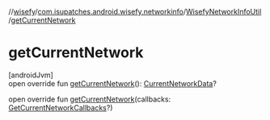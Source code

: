 //[wisefy](../../../index.md)/[com.isupatches.android.wisefy.networkinfo](../index.md)/[WisefyNetworkInfoUtil](index.md)/[getCurrentNetwork](get-current-network.md)

# getCurrentNetwork

[androidJvm]\
open override fun [getCurrentNetwork](get-current-network.md)(): [CurrentNetworkData](../../com.isupatches.android.wisefy.networkinfo.entities/-current-network-data/index.md)?

open override fun [getCurrentNetwork](get-current-network.md)(callbacks: [GetCurrentNetworkCallbacks](../../com.isupatches.android.wisefy.callbacks/-get-current-network-callbacks/index.md)?)

